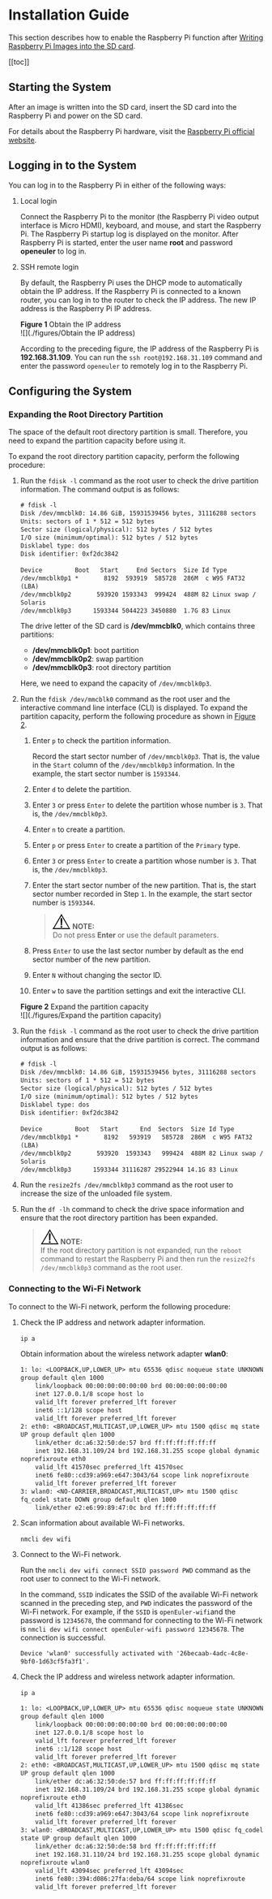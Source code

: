 # Installation Guide

This section describes how to enable the Raspberry Pi function after [Writing Raspberry Pi Images into the SD card](./安装方式介绍-1.html).

[[toc]]

## Starting the System

After an image is written into the SD card, insert the SD card into the Raspberry Pi and power on the SD card.

For details about the Raspberry Pi hardware, visit the [Raspberry Pi official website](https://www.raspberrypi.org/).

## Logging in to the System

You can log in to the Raspberry Pi in either of the following ways:

1. Local login
   
   Connect the Raspberry Pi to the monitor (the Raspberry Pi video output interface is Micro HDMI), keyboard, and mouse, and start the Raspberry Pi. The Raspberry Pi startup log is displayed on the monitor. After Raspberry Pi is started, enter the user name **root** and password **openeuler** to log in.

2. SSH remote login
   
   By default, the Raspberry Pi uses the DHCP mode to automatically obtain the IP address. If the Raspberry Pi is connected to a known router, you can log in to the router to check the IP address. The new IP address is the Raspberry Pi IP address.

   **Figure 1** Obtain the IP address<a name="zh-cn_topic_0151920806_f6ff7658b349942ea87f4521c0256c313"></a>  
   ![](./figures/Obtain the IP address)
   
   According to the preceding figure, the IP address of the Raspberry Pi is **192.168.31.109**. You can run the `ssh root@192.168.31.109` command and enter the password `openeuler` to remotely log in to the Raspberry Pi.

## Configuring the System

### Expanding the Root Directory Partition

The space of the default root directory partition is small. Therefore, you need to expand the partition capacity before using it.

To expand the root directory partition capacity, perform the following procedure:

1. Run the `fdisk -l` command as the root user to check the drive partition information. The command output is as follows:
   
   ```
   # fdisk -l
   Disk /dev/mmcblk0: 14.86 GiB, 15931539456 bytes, 31116288 sectors
   Units: sectors of 1 * 512 = 512 bytes
   Sector size (logical/physical): 512 bytes / 512 bytes
   I/O size (minimum/optimal): 512 bytes / 512 bytes
   Disklabel type: dos
   Disk identifier: 0xf2dc3842
   
   Device         Boot   Start     End Sectors  Size Id Type
   /dev/mmcblk0p1 *       8192  593919  585728  286M  c W95 FAT32 (LBA)
   /dev/mmcblk0p2       593920 1593343  999424  488M 82 Linux swap / Solaris
   /dev/mmcblk0p3      1593344 5044223 3450880  1.7G 83 Linux
   ```
   
   The drive letter of the SD card is **/dev/mmcblk0**, which contains three partitions:
   
   - **/dev/mmcblk0p1**: boot partition
   - **/dev/mmcblk0p2**: swap partition
   - **/dev/mmcblk0p3**: root directory partition
   
   Here, we need to expand the capacity of `/dev/mmcblk0p3`.

2. Run the `fdisk /dev/mmcblk0` command as the root user and the interactive command line interface (CLI) is displayed. To expand the partition capacity, perform the following procedure as shown in [Figure 2](#zh-cn_topic_0151920806_f6ff7658b349942ea87f4521c0256c315).
   
   1. Enter `p` to check the partition information.
      
      Record the start sector number of `/dev/mmcblk0p3`. That is, the value in the `Start` column of the `/dev/mmcblk0p3` information. In the example, the start sector number is `1593344`.
   
   2. Enter `d` to delete the partition.
   
   3. Enter `3` or press `Enter` to delete the partition whose number is `3`. That is, the `/dev/mmcblk0p3`.
   
   4. Enter `n` to create a partition.
   
   5. Enter `p` or press `Enter` to create a partition of the `Primary` type.
   
   6. Enter `3` or press `Enter` to create a partition whose number is `3`. That is, the `/dev/mmcblk0p3`.
   
   7. Enter the start sector number of the new partition. That is, the start sector number recorded in Step `1`. In the example, the start sector number is `1593344`.
      
      > ![](./public_sys-resources/icon-notice.gif) **NOTE:**   
Do not press **Enter** or use the default parameters.
   
   8. Press `Enter` to use the last sector number by default as the end sector number of the new partition.
   
   9. Enter `N` without changing the sector ID.
   
   10. Enter `w` to save the partition settings and exit the interactive CLI.
   
   **Figure 2** Expand the partition capacity<a name="zh-cn_topic_0151920806_f6ff7658b349942ea87f4521c0256c315"></a>  
![](./figures/Expand the partition capacity)

3. Run the `fdisk -l` command as the root user to check the drive partition information and ensure that the drive partition is correct. The command output is as follows:
   
   ```
   # fdisk -l
   Disk /dev/mmcblk0: 14.86 GiB, 15931539456 bytes, 31116288 sectors
   Units: sectors of 1 * 512 = 512 bytes
   Sector size (logical/physical): 512 bytes / 512 bytes
   I/O size (minimum/optimal): 512 bytes / 512 bytes
   Disklabel type: dos
   Disk identifier: 0xf2dc3842
   
   Device         Boot   Start      End  Sectors  Size Id Type
   /dev/mmcblk0p1 *       8192   593919   585728  286M  c W95 FAT32 (LBA)
   /dev/mmcblk0p2       593920  1593343   999424  488M 82 Linux swap / Solaris
   /dev/mmcblk0p3      1593344 31116287 29522944 14.1G 83 Linux
   ```

4. Run the `resize2fs /dev/mmcblk0p3` command as the root user to increase the size of the unloaded file system.

5. Run the `df -lh` command to check the drive space information and ensure that the root directory partition has been expanded.
   
   > ![](./public_sys-resources/icon-notice.gif) **NOTE:**   
If the root directory partition is not expanded, run the `reboot` command to restart the Raspberry Pi and then run the `resize2fs /dev/mmcblk0p3` command as the root user.

### Connecting to the Wi-Fi Network

To connect to the Wi-Fi network, perform the following procedure:

1. Check the IP address and network adapter information.
   
   `ip a`
   
   Obtain information about the wireless network adapter **wlan0**:
   
   ```
   1: lo: <LOOPBACK,UP,LOWER_UP> mtu 65536 qdisc noqueue state UNKNOWN group default qlen 1000
       link/loopback 00:00:00:00:00:00 brd 00:00:00:00:00:00
       inet 127.0.0.1/8 scope host lo
       valid_lft forever preferred_lft forever
       inet6 ::1/128 scope host
       valid_lft forever preferred_lft forever
   2: eth0: <BROADCAST,MULTICAST,UP,LOWER_UP> mtu 1500 qdisc mq state UP group default qlen 1000
       link/ether dc:a6:32:50:de:57 brd ff:ff:ff:ff:ff:ff
       inet 192.168.31.109/24 brd 192.168.31.255 scope global dynamic noprefixroute eth0
       valid_lft 41570sec preferred_lft 41570sec
       inet6 fe80::cd39:a969:e647:3043/64 scope link noprefixroute
       valid_lft forever preferred_lft forever
   3: wlan0: <NO-CARRIER,BROADCAST,MULTICAST,UP> mtu 1500 qdisc fq_codel state DOWN group default qlen 1000
       link/ether e2:e6:99:89:47:0c brd ff:ff:ff:ff:ff:ff
   ```

2. Scan information about available Wi-Fi networks.
   
   `nmcli dev wifi`

3. Connect to the Wi-Fi network.
   
   Run the `nmcli dev wifi connect SSID password PWD` command as the root user to connect to the Wi-Fi network.
   
   In the command, `SSID` indicates the SSID of the available Wi-Fi network scanned in the preceding step, and `PWD` indicates the password of the Wi-Fi network. For example, if the `SSID` is `openEuler-wifi`and the password is `12345678`, the command for connecting to the Wi-Fi network is `nmcli dev wifi connect openEuler-wifi password 12345678`. The connection is successful.
   
   ```
   Device 'wlan0' successfully activated with '26becaab-4adc-4c8e-9bf0-1d63cf5fa3f1'.
   ```

4. Check the IP address and wireless network adapter information.
   
   `ip a`
   
   ```
   1: lo: <LOOPBACK,UP,LOWER_UP> mtu 65536 qdisc noqueue state UNKNOWN group default qlen 1000
       link/loopback 00:00:00:00:00:00 brd 00:00:00:00:00:00
       inet 127.0.0.1/8 scope host lo
       valid_lft forever preferred_lft forever
       inet6 ::1/128 scope host
       valid_lft forever preferred_lft forever
   2: eth0: <BROADCAST,MULTICAST,UP,LOWER_UP> mtu 1500 qdisc mq state UP group default qlen 1000
       link/ether dc:a6:32:50:de:57 brd ff:ff:ff:ff:ff:ff
       inet 192.168.31.109/24 brd 192.168.31.255 scope global dynamic noprefixroute eth0
       valid_lft 41386sec preferred_lft 41386sec
       inet6 fe80::cd39:a969:e647:3043/64 scope link noprefixroute
       valid_lft forever preferred_lft forever
   3: wlan0: <BROADCAST,MULTICAST,UP,LOWER_UP> mtu 1500 qdisc fq_codel state UP group default qlen 1000
       link/ether dc:a6:32:50:de:58 brd ff:ff:ff:ff:ff:ff
       inet 192.168.31.110/24 brd 192.168.31.255 scope global dynamic noprefixroute wlan0
       valid_lft 43094sec preferred_lft 43094sec
       inet6 fe80::394:d086:27fa:deba/64 scope link noprefixroute
       valid_lft forever preferred_lft forever
   ```